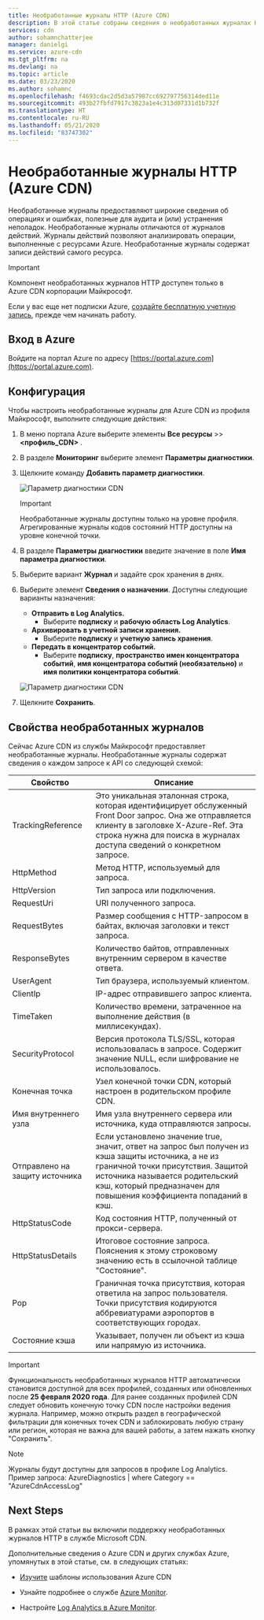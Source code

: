 ```yaml
---
title: Необработанные журналы HTTP (Azure CDN)
description: В этой статье собраны сведения о необработанных журналах HTTP в службе Azure CDN.
services: cdn
author: sohamnchatterjee
manager: danielgi
ms.service: azure-cdn
ms.tgt_pltfrm: na
ms.devlang: na
ms.topic: article
ms.date: 03/23/2020
ms.author: sohamnc
ms.openlocfilehash: f4693cdac2d5d3a57987cc692797756314ded11e
ms.sourcegitcommit: 493b27fbfd7917c3823a1e4c313d07331d1b732f
ms.translationtype: HT
ms.contentlocale: ru-RU
ms.lasthandoff: 05/21/2020
ms.locfileid: "83747302"
---
```

# <a name="azure-cdn-http-raw-logs"></a>Необработанные журналы HTTP (Azure CDN)
Необработанные журналы предоставляют широкие сведения об операциях и ошибках, полезные для аудита и (или) устранения неполадок. Необработанные журналы отличаются от журналов действий. Журналы действий позволяют анализировать операции, выполненные с ресурсами Azure. Необработанные журналы содержат записи действий самого ресурса.

> [!IMPORTANT]
> Компонент необработанных журналов HTTP доступен только в Azure CDN корпорации Майкрософт.

Если у вас еще нет подписки Azure, [создайте бесплатную учетную запись](https://azure.microsoft.com/free/?WT.mc_id=A261C142F), прежде чем начинать работу. 

## <a name="sign-in-to-azure"></a>Вход в Azure

Войдите на портал Azure по адресу [https://portal.azure.com](https://portal.azure.com).

## <a name="configuration"></a>Конфигурация

Чтобы настроить необработанные журналы для Azure CDN из профиля Майкрософт, выполните следующие действия: 

1. В меню портала Azure выберите элементы **Все ресурсы** >>  **\<профиль_CDN>** .

2. В разделе **Мониторинг** выберите элемент **Параметры диагностики**.

3. Щелкните команду **Добавить параметр диагностики**.

    ![Параметр диагностики CDN](./media/cdn-raw-logs/raw-logs-01.png)

    > [!IMPORTANT]
    > Необработанные журналы доступны только на уровне профиля. Агрегированные журналы кодов состояний HTTP доступны на уровне конечной точки.

4. В разделе **Параметры диагностики** введите значение в поле **Имя параметра диагностики**.

5. Выберите вариант **Журнал** и задайте срок хранения в днях.

6. Выберите элемент **Сведения о назначении**. Доступны следующие варианты назначения:
    * **Отправить в Log Analytics.**
        * Выберите **подписку** и **рабочую область Log Analytics**.
    * **Архивировать в учетной записи хранения.**
        * Выберите **подписку** и **учетную запись хранения**.
    * **Передать в концентратор событий.**
        * Выберите **подписку**, **пространство имен концентратора событий**, **имя концентратора событий (необязательно)** и **имя политики концентратора событий**.

    ![Параметр диагностики CDN](./media/cdn-raw-logs/raw-logs-02.png)

7. Щелкните **Сохранить**.

## <a name="raw-logs-properties"></a>Свойства необработанных журналов

Сейчас Azure CDN из службы Майкрософт предоставляет необработанные журналы. Необработанные журналы содержат сведения о каждом запросе к API со следующей схемой: 

| Свойство              | Описание                                                                                                                                                                                          |
|-----------------------|------------------------------------------------------------------------------------------------------------------------------------------------------------------------------------------------------|
| TrackingReference     | Это уникальная эталонная строка, которая идентифицирует обслуженный Front Door запрос. Она же отправляется клиенту в заголовке X-Azure-Ref. Эта строка нужна для поиска в журналах доступа сведений о конкретном запросе. |
| HttpMethod            | Метод HTTP, используемый для запроса.                                                                                                                                                                     |
| HttpVersion           | Тип запроса или подключения.                                                                                                                                                                   |
| RequestUri            | URI полученного запроса.                                                                                                                                                                         |
| RequestBytes          | Размер сообщения с HTTP-запросом в байтах, включая заголовки и текст запроса.                                                                                                   |
| ResponseBytes         | Количество байтов, отправленных внутренним сервером в качестве ответа.                                                                                                                                                    |
| UserAgent             | Тип браузера, используемый клиентом.                                                                                                                                                               |
| ClientIp              | IP-адрес отправившего запрос клиента.                                                                                                                                                  |
| TimeTaken             | Количество времени, затраченное на выполнение действия (в миллисекундах).                                                                                                                                            |
| SecurityProtocol      | Версия протокола TLS/SSL, которая использовалась в запросе. Содержит значение NULL, если шифрование не использовалось.                                                                                                                           |
| Конечная точка              | Узел конечной точки CDN, который настроен в родительском профиле CDN.                                                                                                                                   |
| Имя внутреннего узла     | Имя узла внутреннего сервера или источника, куда отправляются запросы.                                                                                                                                |
| Отправлено на защиту источника | Если установлено значение true, значит, ответ на запрос был получен из кэша защиты источника, а не из граничной точки присутствия. Защитой источника называется родительский кэш, который предназначен для повышения коэффициента попаданий в кэш.                                       |
| HttpStatusCode        | Код состояния HTTP, полученный от прокси-сервера.                                                                                                                                                        |
| HttpStatusDetails     | Итоговое состояние запроса. Пояснения к этому строковому значению есть в ссылочной таблице "Состояние".                                                                                              |
| Pop                   | Граничная точка присутствия, которая ответила на запрос пользователя. Точки присутствия кодируются аббревиатурами аэропортов в соответствующих городах.                                                                                   |
| Состояние кэша          | Указывает, получен ли объект из кэша или напрямую из источника.                                                                                                             |
> [!IMPORTANT]
> Функциональность необработанных журналов HTTP автоматически становится доступной для всех профилей, созданных или обновленных после **25 февраля 2020 года**. Для ранее созданных профилей CDN следует обновить конечную точку CDN после настройки ведения журнала. Например, можно открыть раздел в географической фильтрации для конечных точек CDN и заблокировать любую страну или регион, которая не важна для вашей работы, а затем нажать кнопку "Сохранить". 

> [!NOTE]
> Журналы будут доступны для запросов в профиле Log Analytics. Пример запроса: AzureDiagnostics | where Category == "AzureCdnAccessLog"

## <a name="next-steps"></a>Next Steps
В рамках этой статьи вы включили поддержку необработанных журналов HTTP в службе Microsoft CDN.

Дополнительные сведения о Azure CDN и других службах Azure, упомянутых в этой статье, см. в следующих статьях:

* [Изучите](cdn-log-analysis.md) шаблоны использования Azure CDN

* Узнайте подробнее о службе [Azure Monitor](https://docs.microsoft.com/azure/azure-monitor/overview).

* Настройте [Log Analytics в Azure Monitor](https://docs.microsoft.com/azure/azure-monitor/log-query/get-started-portal).
